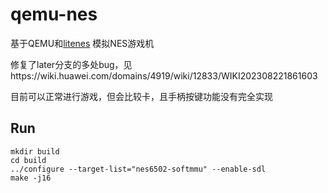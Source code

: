 # qemu-nes

基于QEMU和[litenes](https://github.com/NJU-ProjectN/LiteNES) 模拟NES游戏机

修复了later分支的多处bug，见https://wiki.huawei.com/domains/4919/wiki/12833/WIKI202308221861603

目前可以正常进行游戏，但会比较卡，且手柄按键功能没有完全实现

## Run

```
mkdir build
cd build
../configure --target-list="nes6502-softmmu" --enable-sdl
make -j16
```
